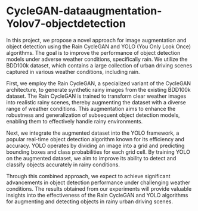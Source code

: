 # CycleGAN-dataaugmentation-Yolov7-objectdetection


In this project, we propose a novel approach for image augmentation and object detection using the Rain CycleGAN and YOLO (You Only Look Once) algorithms. The goal is to improve the performance of object detection models under adverse weather conditions, specifically rain. We utilize the BDD100k dataset, which contains a large collection of urban driving scenes captured in various weather conditions, including rain.

First, we employ the Rain CycleGAN, a specialized variant of the CycleGAN architecture, to generate synthetic rainy images from the existing BDD100k dataset. The Rain CycleGAN is trained to transform clear weather images into realistic rainy scenes, thereby augmenting the dataset with a diverse range of weather conditions. This augmentation aims to enhance the robustness and generalization of subsequent object detection models, enabling them to effectively handle rainy environments.

Next, we integrate the augmented dataset into the YOLO framework, a popular real-time object detection algorithm known for its efficiency and accuracy. YOLO operates by dividing an image into a grid and predicting bounding boxes and class probabilities for each grid cell. By training YOLO on the augmented dataset, we aim to improve its ability to detect and classify objects accurately in rainy conditions.

Through this combined approach, we expect to achieve significant advancements in object detection performance under challenging weather conditions. The results obtained from our experiments will provide valuable insights into the effectiveness of the Rain CycleGAN and YOLO algorithms for augmenting and detecting objects in rainy urban driving scenes.



